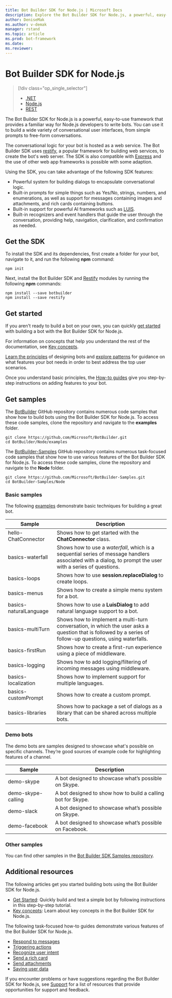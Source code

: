 ```yaml
---
title: Bot Builder SDK for Node.js | Microsoft Docs
description: Explore the Bot Builder SDK for Node.js, a powerful, easy-to-use bot building framework.
author: DeniseMak
ms.author: v-demak
manager: rstand
ms.topic: article
ms.prod: bot-framework
ms.date: 
ms.reviewer: 
---
```


# Bot Builder SDK for Node.js
> [!div class="op_single_selector"]
> - [.NET](../dotnet/bot-builder-dotnet-overview.md)
> - [Node.js](../nodejs/bot-builder-nodejs-overview.md)
> - [REST](../rest-api/bot-framework-rest-overview.md)

The Bot Builder SDK for Node.js is a powerful, easy-to-use framework that provides a familiar way for Node.js developers to write bots.
You can use it to build a wide variety of conversational user interfaces, from simple prompts to free-form conversations.

The conversational logic for your bot is hosted as a web service. The Bot Builder SDK uses <a href="http://restify.com">restify</a>, a popular framework for building web services, to create the bot's web server. 
The SDK is also compatible with <a href="http://expressjs.com/">Express</a> and the use of other web app frameworks is possible with some adaption. 

Using the SDK, you can take advantage of the following SDK features: 

- Powerful system for building dialogs to encapsulate conversational logic.
- Built-in prompts for simple things such as Yes/No, strings, numbers, and enumerations, as well as support for messages containing images and attachments, 
and rich cards containing buttons.
- Built-in support for powerful AI frameworks such as <a href="http://luis.ai" target="_blank">LUIS</a>.
- Built-in recognizers and event handlers that guide the user through the 
conversation, providing help, navigation, clarification, and confirmation as needed.

## Get the SDK


To install the SDK and its dependencies, first create a folder for your bot, navigate to it, and run the following **npm** command:

```
npm init
```

Next, install the Bot Builder SDK and <a href="http://restify.com/" target="_blank">Restify</a> modules by running the following **npm** commands:

```
npm install --save botbuilder
npm install --save restify
```

## Get started

If you aren't ready to build a bot on your own, you can quickly [get started](~/nodejs/bot-builder-nodejs-quickstart.md) with building a bot with the Bot Builder SDK for Node.js.

For information on concepts that help you understand the rest of the documentation, see [Key concepts](~/nodejs/bot-builder-nodejs-concepts.md).

[Learn the principles][DesignGuide] of designing bots and [explore patterns][DesignPatterns] for guidance on what features your bot needs in order to best address the top user scenarios.

Once you understand basic principles, the [How-to guides][HowTo] give you step-by-step instructions on adding features to your bot.

## Get samples

The <a href="https://github.com/Microsoft/BotBuilder" target="_blank">BotBuilder</a> GitHub repository 
contains numerous code samples that show how to build bots using the Bot Builder SDK for Node.js. 
To access these code samples, clone the repository and navigate to the **examples** folder.

```
git clone https://github.com/Microsoft/BotBuilder.git
cd BotBuilder/Node/examples
```

The <a href="https://github.com/Microsoft/BotBuilder-Samples" target="_blank">BotBuilder-Samples</a> GitHub repository 
contains numerous task-focused code samples that show how to use various features of the Bot Builder SDK for Node.js. 
To access these code samples, clone the repository and navigate to the **Node** folder.

```
git clone https://github.com/Microsoft/BotBuilder-Samples.git
cd BotBuilder-Samples/Node
```

### Basic samples

The following [examples](https://github.com/Microsoft/BotBuilder/tree/master/Node/examples) demonstrate basic techniques for building a great bot.

| Sample | Description |
|------|------|
| hello-ChatConnector | Shows how to get started with the **ChatConnector** class. |
| basics-waterfall | Shows how to use a *waterfall*, which is a sequential series of message handlers associated with a dialog, to prompt the user with a series of questions. |
| basics-loops | Shows how to use **session.replaceDialog** to create loops. |
| basics-menus | Shows how to create a simple menu system for a bot. |
| basics-naturalLanguage | Shows how to use a **LuisDialog** to add natural language support to a bot. | 
| basics-multiTurn | Shows how to implement a multi-turn conversation, in which the user asks a question that is followed by a series of follow-up questions, using waterfalls. | 
| basics-firstRun | Shows how to create a first-run experience using a piece of middleware. |
| basics-logging| Shows how to add logging/filtering of incoming messages using middleware. |
| basics-localization | Shows how to implement support for multiple languages. | 
| basics-customPrompt | Shows how to create a custom prompt. |
| basics-libraries | Shows how to package a set of dialogs as a library that can be shared across multiple bots. |

### Demo bots

The demo bots are samples designed to showcase what's possible on specific channels. They’re good sources of example code for highlighting features of a channel.

| Sample | Description |
|------|------|
| demo-skype | A bot designed to showcase what’s possible on Skype. | 
| demo-skype-calling | A bot designed to show how to build a calling bot for Skype. |
| demo-slack | A bot designed to showcase what’s possible on Skype. | 
| demo-facebook | A bot designed to showcase what’s possible on Facebook. |

### Other samples

You can find other samples in the [Bot Builder SDK Samples repository](https://github.com/Microsoft/BotBuilder-Samples/tree/master/Node). 

## Additional resources

The following articles get you started building bots using the Bot Builder SDK for Node.js.

* [Get Started](~/nodejs/bot-builder-nodejs-quickstart.md): Quickly build and test a simple bot by following instructions in this step-by-step tutorial.
* [Key concepts](~/nodejs/bot-builder-nodejs-concepts.md): Learn about key concepts in the Bot Builder SDK for Node.js.

The following task-focused how-to guides demonstrate various features of the Bot Builder SDK for Node.js.

* [Respond to messages](~/nodejs/bot-builder-nodejs-use-default-message-handler.md)
* [Triggering actions](~/nodejs/bot-builder-nodejs-global-handlers.md)
* [Recognize user intent](~/nodejs/bot-builder-nodejs-recognize-intent.md)
* [Send a rich card](~/nodejs/bot-builder-nodejs-send-rich-cards.md)
* [Send attachments](~/nodejs/bot-builder-nodejs-send-receive-attachments.md)
* [Saving user data](~/nodejs/bot-builder-nodejs-save-user-data.md)


If you encounter problems or have suggestions regarding the Bot Builder SDK for Node.js, 
see [Support](~/resources-support.md) for a list of resources that provide opportunities 
for support and feedback. 


[DesignGuide]: ~/bot-design-principles.md 
[DesignPatterns]: ~/bot-design-pattern-task-automation.md 
[HowTo]: ~/nodejs/bot-builder-nodejs-use-default-message-handler.md 